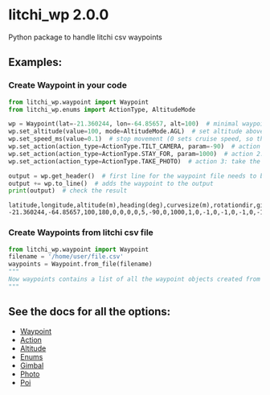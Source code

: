 # litchi_wp 2.0.0

 Python package to handle litchi csv waypoints

## Examples:

### Create Waypoint in your code

```python
from litchi_wp.waypoint import Waypoint
from litchi_wp.enums import ActionType, AltitudeMode

wp = Waypoint(lat=-21.360244, lon=-64.85657, alt=100)  # minimal waypoint setup
wp.set_altitude(value=100, mode=AltitudeMode.AGL)  # set altitude above ground
wp.set_speed_ms(value=0.1)  # stop movement (0 sets cruise speed, so this is the best we can get)
wp.set_action(action_type=ActionType.TILT_CAMERA, param=-90)  # action 1: tilt gimbal for nadir shot
wp.set_action(action_type=ActionType.STAY_FOR, param=1000)  # action 2: wait 1 second to stabilize
wp.set_action(action_type=ActionType.TAKE_PHOTO)  # action 3: take the photo

output = wp.get_header()  # first line for the waypoint file needs to be the header
output += wp.to_line()  # adds the waypoint to the output
print(output)  # check the result
```
```
latitude,longitude,altitude(m),heading(deg),curvesize(m),rotationdir,gimbalmode,gimbalpitchangle,actiontype1,actionparam1,actiontype2,actionparam2,actiontype3,actionparam3,actiontype4,actionparam4,actiontype5,actionparam5,actiontype6,actionparam6,actiontype7,actionparam7,actiontype8,actionparam8,actiontype9,actionparam9,actiontype10,actionparam10,actiontype11,actionparam11,actiontype12,actionparam12,actiontype13,actionparam13,actiontype14,actionparam14,actiontype15,actionparam15,altitudemode,speed(m/s),poi_latitude,poi_longitude,poi_altitude(m),poi_altitudemode,photo_timeinterval,photo_distinterval
-21.360244,-64.85657,100,180,0,0,0,0,5,-90,0,1000,1,0,-1,0,-1,0,-1,0,-1,0,-1,0,-1,0,-1,0,-1,0,-1,0,-1,0,-1,0,-1,0,1,0.1,0,0,0,0,-1.0,-1.0
```

### Create Waypoints from litchi csv file

```python
from litchi_wp.waypoint import Waypoint
filename = '/home/user/file.csv'
waypoints = Waypoint.from_file(filename)
"""
Now waypoints contains a list of all the waypoint objects created from parsing the file
"""
```

## See the docs for all the options:

- [Waypoint](https://htmlpreview.github.io/?https://raw.githubusercontent.com/JoeKae/litchi_wp/main/docs/litchi_wp/waypoint.html)
- [Action](https://htmlpreview.github.io/?https://raw.githubusercontent.com/JoeKae/litchi_wp/main/docs/litchi_wp/action.html)
- [Altitude](https://htmlpreview.github.io/?https://raw.githubusercontent.com/JoeKae/litchi_wp/main/docs/litchi_wp/altitude.html)
- [Enums](https://htmlpreview.github.io/?https://raw.githubusercontent.com/JoeKae/litchi_wp/main/docs/litchi_wp/enums.html)
- [Gimbal](https://htmlpreview.github.io/?https://raw.githubusercontent.com/JoeKae/litchi_wp/main/docs/litchi_wp/gimbal.html)
- [Photo](https://htmlpreview.github.io/?https://raw.githubusercontent.com/JoeKae/litchi_wp/main/docs/litchi_wp/photo.html)
- [Poi](https://htmlpreview.github.io/?https://raw.githubusercontent.com/JoeKae/litchi_wp/main/docs/litchi_wp/waypoint.html)